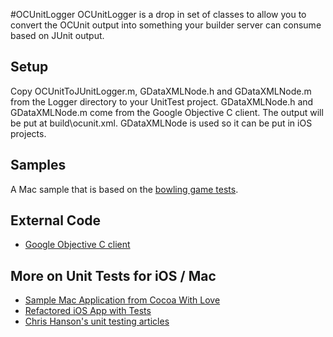 #OCUnitLogger
OCUnitLogger is a drop in set of classes to allow you to convert the OCUnit output into something your builder server can consume based on JUnit output.

## Setup
Copy OCUnitToJUnitLogger.m, GDataXMLNode.h and GDataXMLNode.m from the Logger directory to your UnitTest project. GDataXMLNode.h and GDataXMLNode.m come from the Google Objective C client. The output will be put at build\ocunit.xml. GDataXMLNode is used so it can be put in iOS projects.

## Samples
A Mac sample that is based on the [bowling game tests](http://www.objectmentor.com/resources/articles/xpepisode.htm).

## External Code
* [Google Objective C client](http://code.google.com/p/gdata-objectivec-client/)
 
## More on Unit Tests for iOS / Mac
* [Sample Mac Application from Cocoa With Love](http://cocoawithlove.com/2009/12/sample-mac-application-with-complete.html)
* [Refactored iOS App with Tests](http://www.dribin.org/dave/blog/archives/2010/01/18/refactored_mac_iphone_app_with_tests/)
* [Chris Hanson's unit testing articles](http://eschatologist.net/blog/?tag=unit-testing)